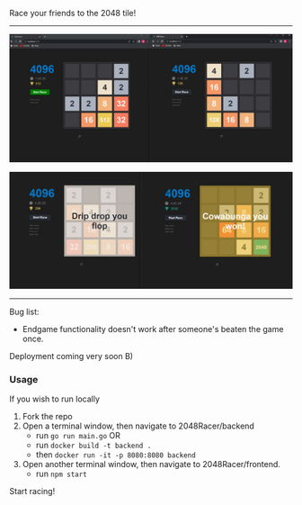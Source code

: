 Race your friends to the 2048 tile!

---

![](img/demo.png)

![](img/demo_win.png)

---

Bug list:
* Endgame functionality doesn't work after someone's beaten the game once.

Deployment coming very soon B)

### Usage
If you wish to run locally
1. Fork the repo
2. Open a terminal window, then navigate to 2048Racer/backend
    * run `go run main.go`
    OR
    * run `docker build -t backend .`
    * then `docker run -it -p 8080:8080 backend`
3. Open another terminal window, then navigate to 2048Racer/frontend.
    * run `npm start`

Start racing!
